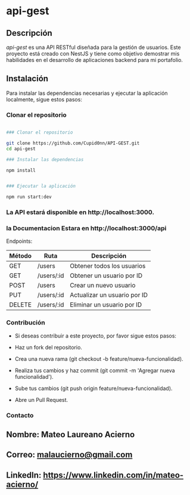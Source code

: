 # api-gest
## Descripción

_api-gest_ es una API RESTful diseñada para la gestión de usuarios. Este proyecto está creado con NestJS y tiene como objetivo demostrar mis habilidades en el desarrollo de aplicaciones backend para mi portafolio.

## Instalación

Para instalar las dependencias necesarias y ejecutar la aplicación localmente, sigue estos pasos:

### Clonar el repositorio

```bash

### Clonar el repositorio

git clone https://github.com/Cupid0nn/API-GEST.git
cd api-gest

### Instalar las dependencias

npm install


### Ejecutar la aplicación

npm run start:dev
```


### La API estará disponible en http://localhost:3000.

### la Documentacion Estara en http://localhost:3000/api

Endpoints:

| Método | Ruta          | Descripción                  |
|--------|---------------|------------------------------|
| GET    | /users        | Obtener todos los usuarios   |
| GET    | /users/:id    | Obtener un usuario por ID    |
| POST   | /users        | Crear un nuevo usuario       |
| PUT    | /users/:id    | Actualizar un usuario por ID |
| DELETE | /users/:id    | Eliminar un usuario por ID   |


### Contribución

- Si deseas contribuir a este proyecto, por favor sigue estos pasos:

- Haz un fork del repositorio.

- Crea una nueva rama (git checkout -b feature/nueva-funcionalidad).

- Realiza tus cambios y haz commit (git commit -m 'Agregar nueva funcionalidad').

- Sube tus cambios (git push origin feature/nueva-funcionalidad).

- Abre un Pull Request.

### Contacto
## Nombre: Mateo Laureano Acierno

## Correo: malaucierno@gmail.com

## LinkedIn: https://www.linkedin.com/in/mateo-acierno/
